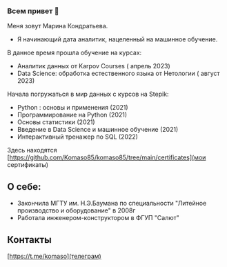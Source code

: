 ### Всем привет 👋
Меня зовут Марина Кондратьева.

- Я начинающий дата аналитик, нацеленный на машинное обучение.

В данное время прошла обучение на курсах:
 - Аналитик данных от Karpov Courses ( апрель 2023)
 - Data Science: обработка естественного языка от Нетологии ( август 2023)
 
 Начала погружаться в мир данных с курсов на Stepik:
 
 - Python : основы и применения (2021)
 - Программирование на Python (2021)
 - Основы статистики (2021)
 - Введение в Data Science и машинное обучение (2021)
 - Интерактивный тренажер по SQL (2022)

Здесь находятся [https://github.com/Komaso85/komaso85/tree/main/certificates](мои сертификаты)
## О себе:

- Закончила МГТУ им. Н.Э.Баумана по специальности "Литейное производство и оборудование" в 2008г
- Работала инженером-конструктором в ФГУП "Салют"

## Контакты
[https://t.me/komaso](телеграм)
